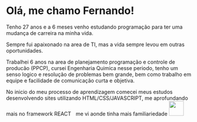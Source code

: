 
# Olá, me chamo Fernando!

Tenho 27 anos e a 6 meses venho estudando programação para ter uma mudança de carreira na minha vida.

Sempre fui apaixonado na area de TI, mas a vida sempre levou em outras oportunidades.

Trabalhei 6 anos na area de planejamento programação e controle de producão (PPCP), cursei Engenharia Quimica nesse periodo, tenho um senso logico e resolução de problemas bem grande, bem como trabalho em equipe e facilidade de comunicação curta e objetiva.

No inicio do meu processo de aprendizagem comecei meus estudos desenvolvendo sites utilizando HTML/CSS/JAVASCRIPT, me aprofundando mais no framework REACT <img src="https://cdn.jsdelivr.net/gh/devicons/devicon/icons/react/react-original-wordmark.svg" width="5" height="5"/> me vi aonde tinha mais familiariedade 
<img src="https://cdn.jsdelivr.net/gh/devicons/devicon/icons/react/react-original-wordmark.svg" width="40" height="40"/>
